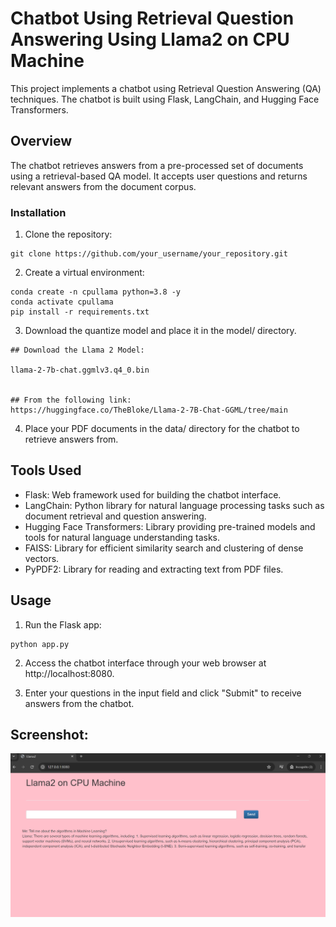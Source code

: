 # Chatbot Using Retrieval Question Answering Using Llama2 on CPU Machine

This project implements a chatbot using Retrieval Question Answering (QA) techniques. The chatbot is built using Flask, LangChain, and Hugging Face Transformers.

## Overview
The chatbot retrieves answers from a pre-processed set of documents using a retrieval-based QA model. It accepts user questions and returns relevant answers from the document corpus.

### Installation
1. Clone the repository:
```
git clone https://github.com/your_username/your_repository.git
```

2. Create a virtual environment:

```
conda create -n cpullama python=3.8 -y
conda activate cpullama
pip install -r requirements.txt
```

3. Download the quantize model and place it in the model/ directory.
```
## Download the Llama 2 Model:

llama-2-7b-chat.ggmlv3.q4_0.bin


## From the following link:
https://huggingface.co/TheBloke/Llama-2-7B-Chat-GGML/tree/main
```

4. Place your PDF documents in the data/ directory for the chatbot to retrieve answers from.

## Tools Used
* Flask: Web framework used for building the chatbot interface.
* LangChain: Python library for natural language processing tasks such as document retrieval and question answering.
* Hugging Face Transformers: Library providing pre-trained models and tools for natural language understanding tasks.
* FAISS: Library for efficient similarity search and clustering of dense vectors.
* PyPDF2: Library for reading and extracting text from PDF files.

## Usage
1. Run the Flask app:

```
python app.py
```
2. Access the chatbot interface through your web browser at http://localhost:8080.

3. Enter your questions in the input field and click "Submit" to receive answers from the chatbot.

## Screenshot:

![alt text](llamaapp_screenshot.png)
